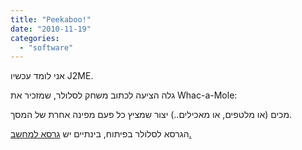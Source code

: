 ```yaml
---
title: "Peekaboo!"
date: "2010-11-19"
categories: 
  - "software"
---
```


אני לומד עכשיו J2ME.

גלה הציעה לכתוב משחק לסלולר, שמזכיר את Whac-a-Mole:

מכים (או מלטפים, או מאכילים..) יצור שמציץ כל פעם מפינה אחרת של המסך.

הגרסא לסלולר בפיתוח, בינתיים יש [גרסא למחשב.](http://bit.ly/bkgLqt)
